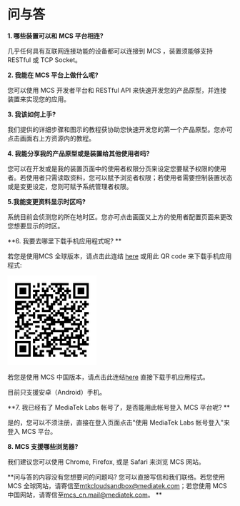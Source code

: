 # 问与答

**1. 哪些装置可以和 MCS 平台相连?**

几乎任何具有互联网连接功能的设备都可以连接到 MCS ，装置须能够支持 RESTful 或 TCP Socket。

**2. 我能在 MCS 平台上做什么呢?**

您可以使用 MCS 开发者平台和 RESTful API 来快速开发您的产品原型，并连接装置来实现您的应用。

**3. 我该如何上手?**

我们提供的详细步骤和图示的教程获协助您快速开发您的第一个产品原型。您亦可点击画面右上方资源内的教程。

**4. 我能分享我的产品原型或是装置给其他使用者吗?**

您可以在开发或是我的装置页面中的使用者权限分页来设定您要赋予权限的使用者。若使用者只需读取资料，您可以赋予浏览者权限；若使用者需要控制装置状态或是变更设定，您则可赋予系统管理者权限。

**5.我能变更资料显示时区吗?**

系统目前会侦测您的所在地时区。您亦可点击画面又上方的使用者配置页面来更改您想要显示的时区。

**6. 我要去哪里下载手机应用程式呢? **

若您是使用MCS 全球版本，请点击此连结 [here](https://play.google.com/store/apps/details?id=com.mediatek.iotcloud) 或用此 QR code 来下载手机应用程式:

![](../images/Mobile_application/img_mobileapplication_00.png)


若您是使用 MCS 中国版本，请点击此连结[here](https://s3.cn-north-1.amazonaws.com.cn/mtk.linkit/mcs-latest-production-release.apk) 直接下载手机应用程式。

目前只支援安卓（Android）手机。

**7. 我已经有了 MediaTek Labs 帐号了，是否能用此帐号登入 MCS 平台呢? **

是的，您可以不须注册，直接在登入页面点击"使用 MediaTek Labs 帐号登入"来登入 MCS 平台。


**8. MCS 支援哪些浏览器?**

我们建议您可以使用 Chrome, Firefox, 或是 Safari 来浏览 MCS 网站。



**问与答的内容没有您想要问的问题吗? 您可以直接写信和我们联络。若您使用 MCS 全球网站，请寄信至<mtkcloudsandbox@mediatek.com>；若您使用 MCS 中国网站，请寄信至<mcs_cn.mail@mediatek.com>。 **
